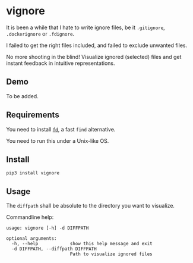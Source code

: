 # vignore

It is been a while that I hate to write ignore files, be it `.gitignore`, `.dockerignore` or `.fdignore`.

I failed to get the right files included, and failed to exclude unwanted files.

No more shooting in the blind! Visualize ignored (selected) files and get instant feedback in intuitive representations.

## Demo

To be added.

## Requirements

You need to install [`fd`](https://github.com/sharkdp/fd), a fast `find` alternative.

You need to run this under a Unix-like OS.

## Install

```
pip3 install vignore
```

## Usage

The `diffpath` shall be absolute to the directory you want to visualize.

Commandline help:

```
usage: vignore [-h] -d DIFFPATH

optional arguments:
  -h, --help            show this help message and exit
  -d DIFFPATH, --diffpath DIFFPATH
                        Path to visualize ignored files
```

